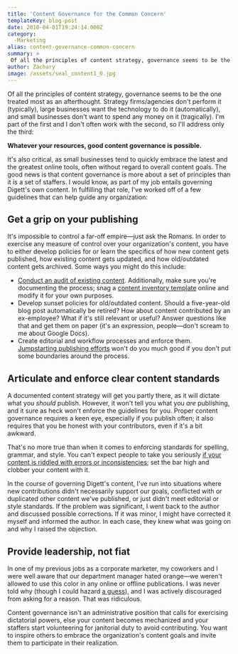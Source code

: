 ```yaml
---
title: 'Content Governance for the Common Concern'
templateKey: blog-post
date: 2010-04-01T19:24:14.000Z
category: 
  -Marketing
alias: content-governance-common-concern
summary: > 
 Of all the principles of content strategy, governance seems to be the one treated most as an afterthought. Strategy firms/agencies don't perform it (typically), large businesses want the technology to do it (automatically), and small businesses don't want to spend any money on it (tragically). I'm part of the first and I don't often work with the second, so I'll address only the third: Whatever your resources, good content governance is possible.
author: Zachary
image: /assets/seal_content1_0.jpg
---
```


Of all the principles of content strategy, governance seems to be the one treated most as an afterthought. Strategy firms/agencies don't perform it (typically), large businesses want the technology to do it (automatically), and small businesses don't want to spend any money on it (tragically). I'm part of the first and I don't often work with the second, so I'll address only the third:

**Whatever your resources, good content governance is possible.**

It's also critical, as small businesses tend to quickly embrace the latest and the greatest online tools, often without regard to overall content goals. The good news is that content governance is more about a set of principles than it is a set of staffers. I would know, as part of my job entails governing Digett's own content. In fulfilling that role, I've worked off of a few guidelines that can help guide any organization:

Get a grip on your publishing
-----------------------------

It's impossible to control a far-off empire—just ask the Romans. In order to exercise any measure of control over your organization's content, you have to either develop policies for or learn the specifics of how new content gets published, how existing content gets updated, and how old/outdated content gets archived. Some ways you might do this include:

*   [Conduct an audit of existing content](/2010/02/23/building-case-content-audit). Additionally, make sure you're documenting the process; snag a [content inventory template](http://www.adaptivepath.com/ideas/essays/archives/000040.php) online and modify it for your own purposes.
*   Develop sunset policies for old/outdated content. Should a five-year-old blog post automatically be retired? How about content contributed by an ex-employee? What if it's still relevant or useful? Answer questions like that and get them on paper (it's an expression, people—don't scream to me about Google Docs).
*   Create editorial and workflow processes and enforce them. [Jumpstarting publishing efforts](/2010/03/02/four-ways-fix-sub-par-publishing) won't do you much good if you don't put some boundaries around the process.

Articulate and enforce clear content standards
----------------------------------------------

A documented content strategy will get you partly there, as it will dictate what you _should_ publish. However, it won't tell you what you _are_ publishing, and it sure as heck won't enforce the guidelines for you. Proper content governance requires a keen eye, especially if you publish often; it also requires that you be honest with your contributors, even if it's a bit awkward.

That's no more true than when it comes to enforcing standards for spelling, grammar, and style. You can't expect people to take you seriously [if your content is riddled with errors or inconsistencies](/2009/04/27/confuse-and-lose-prospects-basic-copywriting-errors); set the bar high and clobber your content with it.

In the course of governing Digett's content, I've run into situations where new contributions didn't necessarily support our goals, conflicted with or duplicated other content we've published, or just didn't meet editorial or style standards. If the problem was significant, I went back to the author and discussed possible corrections. If it was minor, I might have corrected it myself and informed the author. In each case, they knew what was going on and why I raised the objection.

Provide leadership, not fiat
----------------------------

In one of my previous jobs as a corporate marketer, my coworkers and I were well aware that our department manager hated orange—we weren't allowed to use this color in any online or offline publications. I was never told why (though I could hazard [a guess](http://everything2.com/title/Texas+A%2526M-University+of+Texas+Rivalry)), and I was actively discouraged from asking for a reason. That was ridiculous.

Content governance isn't an administrative position that calls for exercising dictatorial powers, else your content becomes mechanized and your staffers start volunteering for janitorial duty to avoid contributing. You want to inspire others to embrace the organization's content goals and invite them to participate in their realization.